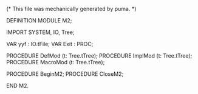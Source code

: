 
(* This file was mechanically generated by puma. *)

DEFINITION MODULE M2;

IMPORT SYSTEM, IO, Tree;


VAR yyf        : IO.tFile;
VAR Exit       : PROC;

PROCEDURE DefMod (t: Tree.tTree);
PROCEDURE ImplMod (t: Tree.tTree);
PROCEDURE MacroMod (t: Tree.tTree);

PROCEDURE BeginM2;
PROCEDURE CloseM2;

END M2.

